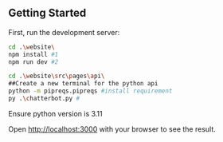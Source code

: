 ## Getting Started

First, run the development server:

```bash
cd .\website\
npm install #1
npm run dev #2
```

```bash
cd .\website\src\pages\api\
##Create a new terminal for the python api
python -m pipreqs.pipreqs #install requirement
py .\chatterbot.py #
```

Ensure python version is 3.11

Open [http://localhost:3000](http://localhost:3000) with your browser to see the result.
